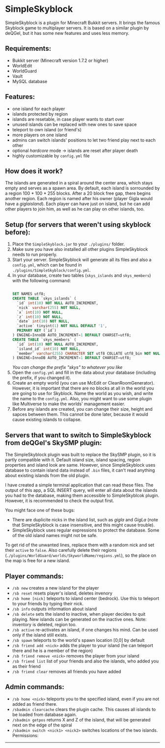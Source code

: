 SimpleSkyblock
==============

SimpleSkyblock is a plugin for Minecraft Bukkit servers. It brings the famous Skyblock game to multiplayer servers. It is based on a similar plugin by deQGel, but it has some new features and uses less memory.

Requirements:
--------------
- Bukkit server (Minecraft version 1.7.2 or higher)
- WorldEdit
- WorldGuard
- Vault
- MySQL database

Features:
--------------
 - one island for each player
 - islands protected by region
 - islands are resetable, in case player wants to start over
 - unused islands can be replaced with new ones to save space
 - teleport to own island (or friend's)
 - more players on one island
 - admins can switch islands' positions to let two friend play next to each other
 - optional *hardcore* mode -> islands are reset after player death
 - highly customizable by `config.yml` file

How does it work?
-----------------
The islands are generated in a spiral around the center area, which stays empty and serves as a spawn area. By default, each island is sorrounded by a region 100 * 100 * 255 blocks. After a 20 block free gap, there begins another region. Each region is named after his owner (player Gigla would have a *giglaisland*). Each player can have just on island, but he can add other players to join him, as well as he can play on other islands, too. 
 
Setup (for servers that weren't using skyblock before):
-----------------------------------------------------------
1. Place the `SimpleSkyblock.jar` to your `./plugins/` folder.
2. Make sure you have also installed all other plugins SimpleSkyblock needs to run
   properly.
3. Start your server. SimpleSkyblock will generate all its files and also a `config.yml`,
   which can be found in `./plugins/SimpleSkyblock/config.yml`.
4. In your database, create two tables (`skys_islands` and `skys_members`) with the following command:
   ```sql

   SET NAMES utf8;
   CREATE TABLE `skys_islands` (
     `id` int(10) NOT NULL AUTO_INCREMENT,
     `nick` varchar(255) NOT NULL,
     `x` int(10) NOT NULL,
     `z` int(10) NOT NULL,
     `date` int(10) NOT NULL,
     `active` tinyint(1) NOT NULL DEFAULT '1',
     PRIMARY KEY (`id`)
   ) ENGINE=InnoDB AUTO_INCREMENT=1 DEFAULT CHARSET=utf8;
   CREATE TABLE `skys_members` (
     `id` int(10) NOT NULL AUTO_INCREMENT,
     `island_id` int(10) NOT NULL,
     `member` varchar(255) CHARACTER SET utf8 COLLATE utf8_bin NOT NULL
   ) ENGINE=InnoDB AUTO_INCREMENT=1 DEFAULT CHARSET=utf8;
   ```
   *You can change the prefix "skys" to whatever you like*
5. Open the `config.yml` and fill in the data about your database (including the prefix,
   if you changed it).
6. Create an empty world (you can use McEdit or CleanRoomGenerator). However, it is
   important that there are no blocks at all in the world you are going to use for Skyblock.
   Name the world as you wish, and write the name to the `config.yml`. Also, you might
   want to use some plugin like Multiverse to make the worlds' management easier.
7. Before any islands are created, you can change their size, height and sapces between them.
   This cannot be done later, because it would cause existing islands to collapse.

Servers that want to switch to SimpleSkyblock from deQGel's SkySMP plugin:
-------------------------------------------------------------------------------
The SimpleSkyblock plugin was built to replace the SkySMP plugin, so it is partly compatible with it. Default island size, island spacing, region properties and island look are same. However, since SimpleSkyblock uses database to contain island data instead of `.bin` files, it can't read anything about existing islands from the old plugin.

I have created a simple terminal application that can read these files. The output of this app, a SQL INSERT query, will  enter all data about the islands you had to the database, making them accessible to SimpleSkyblcok plugin. However, it is recommended to check the output first.

You might face one of these bugs:
 - There are duplicite nicks in the island list, such as *gigla* and *GigLa* (note that SimpleSkyblock is case insensitive, and this might cause trouble).
 - SimpleSkyblock uses regular expressions to protect the database. Some of the old island names might not be safe.

To get rid of the unwanted lines, replace them with a random nick and set their `active` to `false`. Also carefully delete their regions (`./plugins/WorldGuard/worlds/SkyworldName/regions.yml`), so the place on the map is free for a new island.


Player commands:
------------
 - `/sb new` creates a new island for the player
 - `/sb reset` resets player's island, deletes invenory
 - `/sb home [nick]` teleports to island center (bedrock). Use this to teleport to your friends by typing their nick.
 - `/sb info` outputs information about island
 - `/sb delete` sets the island to inactive, when player decides to quit playing. New islands can be generated on the inactive ones. Note: inventory is deleted, region too.
 - `/sb active` re-activates an island, if one changes his mind. Can be used only if the island still exists.
 - `/sb spawn` teleports to the world's spawn location [0,0] by default
 - `/sb friend add <nick>` adds the player to your island (he can teleport there and he is a member of the region)
 - `/sb friend remove <nick>` removes the player from your island
 - `/sb friend list` list of your friends and also the islands, who added you as their friend
 - `/sb friend clear` removes all friends you have added


Admin commands:
--------------
 - `/sb home <nick>` teleports you to the specified island, even if you are not added as friend there.
 - `/sbadmin clearcache` clears the plugin cache. This causes all islands to be loaded from database again.
 - `/sbadmin getpos` returns X and Z of the island, that will be generated next on the edge of the spiral
 - `/sbadmin switch <nick1> <nick2>` switches locations of the two islands.
Permissions:
------------------
